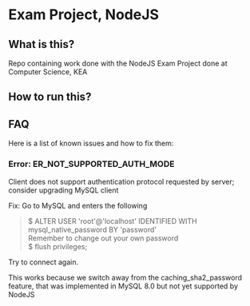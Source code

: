 # Exam Project, NodeJS

## What is this?

Repo containing work done with the NodeJS Exam Project done at Computer Science, KEA

## How to run this?



## FAQ

Here is a list of known issues and how to fix them:

### Error: ER_NOT_SUPPORTED_AUTH_MODE

Client does not support authentication protocol requested by server; consider upgrading MySQL client

Fix:
Go to MySQL and enters the following
> $ ALTER USER 'root'@'localhost' IDENTIFIED WITH mysql_native_password BY 'password'  
Remember to change out your own password  
> $ flush privileges;

Try to connect again.

This works because we switch away from the caching_sha2_password feature, that was implemented in MySQL 8.0 but not yet supported by NodeJS
